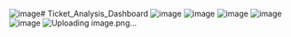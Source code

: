 ![image](https://github.com/rohankant/Ticket_Analysis_Dashboard/assets/85503948/16d0d095-4044-429d-a6f0-b7fccf3ac0d4)# Ticket_Analysis_Dashboard
![image](https://github.com/rohankant/Ticket_Analysis_Dashboard/assets/85503948/38b88973-827b-4380-81de-3b05b9702c8c)
![image](https://github.com/rohankant/Ticket_Analysis_Dashboard/assets/85503948/3a60cbaf-941d-4f97-8717-9a5ee40868c6)
![image](https://github.com/rohankant/Ticket_Analysis_Dashboard/assets/85503948/1652b50c-7041-4ad4-a67d-c7c164633d42)
![image](https://github.com/rohankant/Ticket_Analysis_Dashboard/assets/85503948/051ab0a0-3f4d-47e2-b45c-12e103160725)
![image](https://github.com/rohankant/Ticket_Analysis_Dashboard/assets/85503948/34cc42f3-3f91-4894-a8f2-751ba8435f41)
![Uploading image.png…]()

